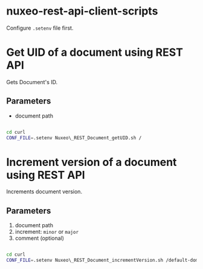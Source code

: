 nuxeo-rest-api-client-scripts
=============================

Configure `.setenv` file first. 

# Get UID of a document using REST API

Gets Document's ID.  

## Parameters

- document path

```bash

cd curl
CONF_FILE=.setenv Nuxeo\_REST_Document_getUID.sh /
```

# Increment version of a document using REST API

Increments document version.  

## Parameters

1. document path  
1. increment: `minor` or `major`  
1. comment (optional)  

```bash

cd curl
CONF_FILE=.setenv Nuxeo\_REST_Document_incrementVersion.sh /default-domain/workspaces/doc1 minor "Incrementing minor version"
```

